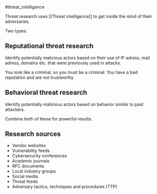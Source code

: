 #threat_intelligence 

Threat research uses [[Threat intelligence]] to get inside the mind of their adversaries.

Two types:

## Reputational threat research
Identify potentially malicious actors based on their use of IP adress, mail adress, domains etc. that were previously used in attacks.

You look like a criminal, so you must be a criminal. You have a bad reputation and are not trustworthy

## Behavioral threat research
Identify potentially malicious actors based on behavior similar to past attackers.  

Combine both of these for powerful results.

## Research sources
- Vendor websites
- Vulnerability feeds
- Cybersecurity conferences
- Academic journals
- RFC documents
- Local industry groups
- Social media
- Threat feeds
- Adversary tactics, techniques and procedures (TTP)



